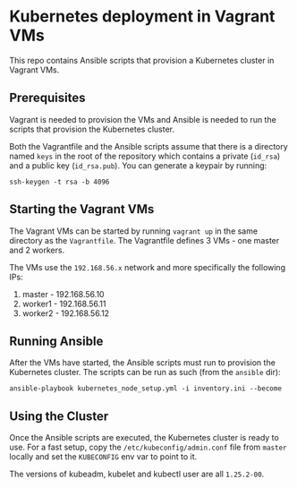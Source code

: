 # Kubernetes deployment in Vagrant VMs

This repo contains Ansible scripts that provision a Kubernetes cluster in Vagrant VMs.

## Prerequisites

Vagrant is needed to provision the VMs and Ansible is needed to run the scripts that provision the Kubernetes cluster.

Both the Vagrantfile and the Ansible scripts assume that there is a directory named `keys` in the root of the repository which contains a private (`id_rsa`)
and a public key (`id_rsa.pub`). You can generate a keypair by running:

```
ssh-keygen -t rsa -b 4096
```

## Starting the Vagrant VMs

The Vagrant VMs can be started by running `vagrant up` in the same directory as the `Vagrantfile`. The Vagrantfile defines 3 VMs - one master and 2 workers.

The VMs use the `192.168.56.x` network and more specifically the following IPs:

1. master  - 192.168.56.10
2. worker1 - 192.168.56.11
3. worker2 - 192.168.56.12

## Running Ansible

After the VMs have started, the Ansible scripts must run to provision the Kubernetes cluster. The scripts can be run as such (from the `ansible` dir):

```
ansible-playbook kubernetes_node_setup.yml -i inventory.ini --become
```

## Using the Cluster

Once the Ansible scripts are executed, the Kubernetes cluster is ready to use. For a fast setup, copy the `/etc/kubeconfig/admin.conf` file from `master` locally
and set the `KUBECONFIG` env var to point to it. 

The versions of kubeadm, kubelet and kubectl user are all `1.25.2-00`.
